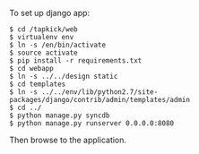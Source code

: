 To set up django app:

    $ cd /tapkick/web
    $ virtualenv env
    $ ln -s /en/bin/activate
    $ source activate
    $ pip install -r requirements.txt
    $ cd webapp
    $ ln -s ../../design static
    $ cd templates
    $ ln -s ../../env/lib/python2.7/site-packages/django/contrib/admin/templates/admin
    $ cd ../
    $ python manage.py syncdb
    $ python manage.py runserver 0.0.0.0:8080

Then browse to the application.


